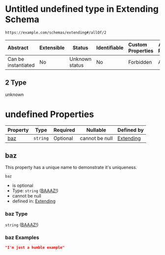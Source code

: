 # Untitled undefined type in Extending Schema

```txt
https://example.com/schemas/extending#/allOf/2
```




| Abstract            | Extensible | Status         | Identifiable | Custom Properties | Additional Properties | Access Restrictions | Defined In                                                                                   |
| :------------------ | ---------- | -------------- | ------------ | :---------------- | --------------------- | ------------------- | -------------------------------------------------------------------------------------------- |
| Can be instantiated | No         | Unknown status | No           | Forbidden         | Allowed               | none                | [extending.schema.json\*](../generated-schemas/extending.schema.json "open original schema") |

## 2 Type

unknown

# undefined Properties

| Property    | Type     | Required | Nullable       | Defined by                                                                                                                  |
| :---------- | -------- | -------- | -------------- | :-------------------------------------------------------------------------------------------------------------------------- |
| [baz](#baz) | `string` | Optional | cannot be null | [Extending](deepextending-allof-2-properties-baaaz.md "https&#x3A;//example.com/schemas/extending#/allOf/2/properties/baz") |

## baz

This property has a unique name to demonstrate it's uniqueness.


`baz`

-   is optional
-   Type: `string` ([BAAAZ!](deepextending-allof-2-properties-baaaz.md))
-   cannot be null
-   defined in: [Extending](deepextending-allof-2-properties-baaaz.md "https&#x3A;//example.com/schemas/extending#/allOf/2/properties/baz")

### baz Type

`string` ([BAAAZ!](deepextending-allof-2-properties-baaaz.md))

### baz Examples

```json
"I'm just a humble example"
```
